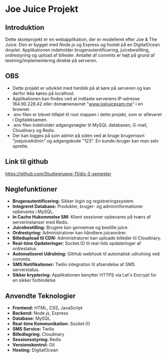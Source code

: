 # Joe Juice Projekt

## Introduktion
Dette skoleprojekt er en webapplikation, der er modelleret efter Joe & The Juice. Den er bygget med Node.js og Express og hostet på en DigitalOcean droplet. Applikationen indeholder brugerautentificering, juicebestilling, ordrestyring og upload af billeder. Antallet af commits er højt på grund af testning/implementering direkte på serveren.

## OBS
- Dette projekt er udviklet med henblik på at køre på serveren og kan derfor ikke køres på localhost.
- Applikationen kan findes ved at indtaste serverens IP-adresse 164.90.228.42 eller domænenavnet "www.joejuicexam.me" i en browser.
- .env filen er blevet tilføjet til root mappen i dette projekt, som er afleveret i Digitaleksamen.
- .env filen indeholder adgangsnøgler til MySQL databasen, G-mail, Cloudinary og Redis.
- Der kan logges på som admin på siden ved at bruge brugernavn "joejuiceAdmin" og adgangskode "123". En kunde-bruger kan man selv oprette. 

## Link til github
https://github.com/Studiegruppe-11/dis-3-semester

## Nøglefunktioner
- **Brugerautentificering:** Sikker login og registreringssystem.
- **Integreret Database:** Produkter, bruger- og admininformationer opbevares i MySQL.
- **In Cache Hukommelse SM:** Klient sessioner opbevares på tværs af serverinstanser med Redis.
- **Juicebestilling:** Brugere kan gennemse og bestille juice.
- **Ordrestyring:** Administratorer kan håndtere juiceordrer.
- **Billedupload til CDN:** Administratorer kan uploade billeder til Cloudinary.
- **Real-time Opdateringer:** Socket.IO til real-tids opdateringer af ordrestatus.
- **Automatiseret Udrulning:** GitHub webhook til automatisk udrulning ved commits.
- **SMS Notifikationer:** Twilio integration til afsendelse af SMS serverstatus.
- **Sikker kryptering:** Applikationen benytter HTTPS via Let's Encrypt for en sikker forbindelse

## Anvendte Teknologier
- **Frontend:** HTML, CSS, JavaScript
- **Backend:** Node.js, Express
- **Database:** MySQL
- **Real-time Kommunikation:** Socket.IO
- **SMS Service:** Twilio
- **Billedlagring:** Cloudinary
- **Sessionsstyring:** Redis
- **Versionskontrol:** Git
- **Hosting:** DigitalOcean